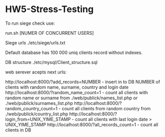 # HW5-Stress-Testing

To run siege check use:

run.sh [NUMER OF CONCURRENT USERS]

Siege urls ./etc/siege/urls.txt

Default database has 100 000 uniq clients record without indexes.

DB structure ./etc/mysql/Client_structure.sql

web serever acepts next urls:

http://localhost:8000/?add_records=NUMBER - insert in to DB NUMBER of clients with random name, surname, country and login date
http://localhost:8000/?random_name_count=1 - count all clients with random name or surname from ./web/publick/names_list.php or ./web/publick/surnames_list.php
http://localhost:8000/?random_country_count=1 - count all clients from random country from ./web/publick/country_list.php
http://localhost:8000/?login_from=UNIX_YIME_STAMP - count all clients with last login date > UNIX_YIME_STAMP 
http://localhost:8000/?all_records_count=1 - count all clients in DB
